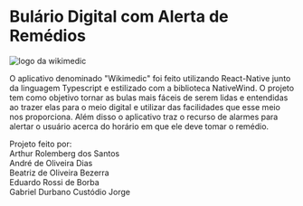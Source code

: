 # Bulário Digital com Alerta de Remédios
![logo da wikimedic](https://github.com/user-attachments/assets/d1f8f7f2-a1ce-417c-992b-0acc75f5cfd2)

O aplicativo denominado "Wikimedic" foi feito utilizando React-Native junto da linguagem Typescript e estilizado com a biblioteca NativeWind.
O projeto tem como objetivo tornar as bulas mais fáceis de serem lidas e entendidas ao trazer elas para o meio digital e utilizar das facilidades que esse meio nos proporciona. Além disso o aplicativo traz o recurso de alarmes para alertar o usuário acerca do horário em que ele deve tomar o remédio.

Projeto feito por: \
Arthur Rolemberg dos Santos \
André de Oliveira Dias \
Beatriz de Oliveira Bezerra \
Eduardo Rossi de Borba \
Gabriel Durbano Custódio Jorge

